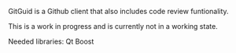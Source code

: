 GitGuid is a Github client that also includes code review funtionality.

This is a work in progress and is currently not in a working state. 

Needed libraries:
  Qt
  Boost
